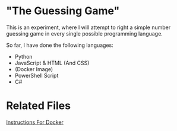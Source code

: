# "The Guessing Game"
This is an experiment, where I will attempt to right a simple number guessing game in every single possible programming language.

So far, I have done the following languages:
- Python
- JavaScript & HTML (And CSS)
- (Docker Image)
- PowerShell Script
- C#






# Related Files
<a href="DockerInstructions.md">Instructions For Docker</a>
